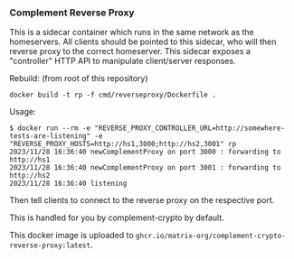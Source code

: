 ### Complement Reverse Proxy

This is a sidecar container which runs in the same network as the homeservers. All clients should be pointed to this sidecar, who will then reverse proxy to the correct homeserver. This sidecar exposes a "controller" HTTP API to manipulate client/server responses.

Rebuild: (from root of this repository)
```
docker build -t rp -f cmd/reverseproxy/Dockerfile .
```
Usage:
```
$ docker run --rm -e "REVERSE_PROXY_CONTROLLER_URL=http://somewhere-tests-are-listening" -e "REVERSE_PROXY_HOSTS=http://hs1,3000;http://hs2,3001" rp
2023/11/28 16:36:40 newComplementProxy on port 3000 : forwarding to http://hs1
2023/11/28 16:36:40 newComplementProxy on port 3001 : forwarding to http://hs2
2023/11/28 16:36:40 listening
```
Then tell clients to connect to the reverse proxy on the respective port.

This is handled for you by complement-crypto by default.

This docker image is uploaded to `ghcr.io/matrix-org/complement-crypto-reverse-proxy:latest`.